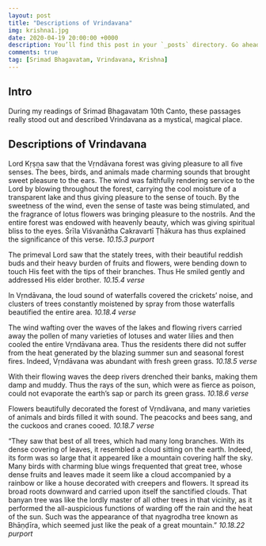 ```yaml
---
layout: post
title: "Descriptions of Vrindavana"
img: krishna1.jpg
date: 2020-04-19 20:00:00 +0000
description: You’ll find this post in your `_posts` directory. Go ahead and edit it and re-build the site to see your changes. # Add post description (optional)
comments: true
tag: [Srimad Bhagavatam, Vrindavana, Krishna]
---
```

## Intro
During my readings of Srimad Bhagavatam 10th Canto, these passages really stood out and described Vrindavana as a mystical, magical place.

## Descriptions of Vrindavana
Lord Kṛṣṇa saw that the Vṛndāvana forest was giving pleasure to all five senses. The bees, birds, and animals made charming sounds that brought sweet pleasure to the ears. The wind was faithfully rendering service to the Lord by blowing throughout the forest, carrying the cool moisture of a transparent lake and thus giving pleasure to the sense of touch. By the sweetness of the wind, even the sense of taste was being stimulated, and the fragrance of lotus flowers was bringing pleasure to the nostrils. And the entire forest was endowed with heavenly beauty, which was giving spiritual bliss to the eyes. Śrīla Viśvanātha Cakravartī Ṭhākura has thus explained the significance of this verse.
<cite>10.15.3 purport</cite>

The primeval Lord saw that the stately trees, with their beautiful reddish buds and their heavy burden of fruits and flowers, were bending down to touch His feet with the tips of their branches. Thus He smiled gently and addressed His elder brother.
<cite>10.15.4 verse</cite>

In Vṛndāvana, the loud sound of waterfalls covered the crickets’ noise, and clusters of trees constantly moistened by spray from those waterfalls beautified the entire area.
<cite>10.18.4 verse</cite>

The wind wafting over the waves of the lakes and flowing rivers carried away the pollen of many varieties of lotuses and water lilies and then cooled the entire Vṛndāvana area. Thus the residents there did not suffer from the heat generated by the blazing summer sun and seasonal forest fires. Indeed, Vṛndāvana was abundant with fresh green grass.
<cite>10.18.5 verse</cite>

With their flowing waves the deep rivers drenched their banks, making them damp and muddy. Thus the rays of the sun, which were as fierce as poison, could not evaporate the earth’s sap or parch its green grass.
<cite>10.18.6 verse</cite>

Flowers beautifully decorated the forest of Vṛndāvana, and many varieties of animals and birds filled it with sound. The peacocks and bees sang, and the cuckoos and cranes cooed.
<cite>10.18.7 verse</cite>

“They saw that best of all trees, which had many long branches. With its dense covering of leaves, it resembled a cloud sitting on the earth. Indeed, its form was so large that it appeared like a mountain covering half the sky. Many birds with charming blue wings frequented that great tree, whose dense fruits and leaves made it seem like a cloud accompanied by a rainbow or like a house decorated with creepers and flowers. It spread its broad roots downward and carried upon itself the sanctified clouds. That banyan tree was like the lordly master of all other trees in that vicinity, as it performed the all-auspicious functions of warding off the rain and the heat of the sun. Such was the appearance of that nyagrodha tree known as Bhāṇḍīra, which seemed just like the peak of a great mountain.”
<cite>10.18.22 purport</cite>